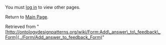 You must [log in](http://ontologydesignpatterns.org/wiki/index.php?title=Special:UserLogin&returnto=Form:Add_answer_to_feedback_Form "Special:UserLogin") to view other pages.



Return to [Main Page](../Main_Page "Main Page").



Retrieved from "[http://ontologydesignpatterns.org/wiki/Form:Add\_answer\_to\_feedback\_Form](../Form/Add_answer_to_feedback_Form)"